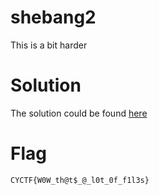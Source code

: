 # shebang2

This is a bit harder

# Solution

The solution could be found [here](http://blog.yujinjulian.com/ctf/writeups/2020/10/31/cyberyoddhawriteup.html)

# Flag

`CYCTF{W0W_th@t$_@_l0t_0f_f1l3s}`

